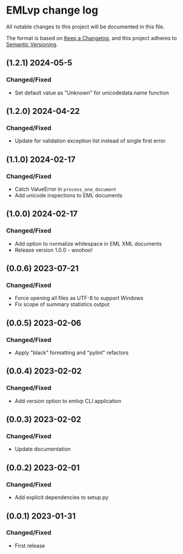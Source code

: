 # EMLvp change log
All notable changes to this project will be documented in this file.

The format is based on [Keep a Changelog](https://keepachangelog.com/en/1.0.0/),
and this project adheres to [Semantic Versioning](https://semver.org/spec/v2.0.0.html).

## (1.2.1) 2024-05-5
### Changed/Fixed
- Set default value as "Unknown" for unicodedata.name function

## (1.2.0) 2024-04-22
### Changed/Fixed
- Update for validation exception list instead of single first error

## (1.1.0) 2024-02-17
### Changed/Fixed
- Catch ValueError in `process_one_document`
- Add unicode inspections to EML documents

## (1.0.0) 2024-02-17
### Changed/Fixed
- Add option to normalize whitespace in EML XML documents
- Release version 1.0.0 - woohoo!

## (0.0.6) 2023-07-21
### Changed/Fixed
- Force opening all files as UTF-8 to support Windows
- Fix scope of summary statistics output

## (0.0.5) 2023-02-06
### Changed/Fixed
- Apply "black" formatting and "pylint" refactors

## (0.0.4) 2023-02-02
### Changed/Fixed
- Add version option to emlvp CLI application

## (0.0.3) 2023-02-02
### Changed/Fixed
- Update documentation

## (0.0.2) 2023-02-01
### Changed/Fixed
- Add explicit dependencies to setup.py

## (0.0.1) 2023-01-31
### Changed/Fixed
- First release